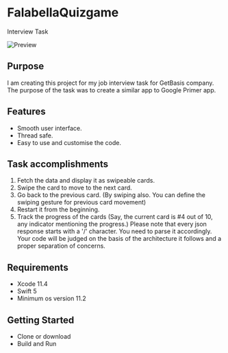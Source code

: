 # FalabellaQuizgame
Interview Task

![Preview](https://github.com/dtiwari1/FalabellaQuizgame/blob/master/Screen%20Recording%202020-05-19%20at%203.45.23%20PM.gif)

Purpose
--------------
I am creating this project for my job interview task for GetBasis company. The purpose of the task was to create a similar app to Google Primer app.

## Features
* Smooth user interface.
* Thread safe.
* Easy to use and customise the code.

## Task accomplishments

1. Fetch the data and display it as swipeable cards.
2. Swipe the card to move to the next card.
3. Go back to the previous card. (By swiping also. You can define the swiping gesture for previous card movement)
4. Restart it from the beginning.
5. Track the progress of the cards (Say, the current card is #4 out of 10, any indicator mentioning the progress.)
Please note that every json response starts with a '/' character. You need to parse it accordingly.
Your code will be judged on the basis of the architecture it follows and a proper separation of concerns.

## Requirements
- Xcode 11.4
- Swift 5
- Minimum os version 11.2

## Getting Started
- Clone or download
- Build and Run

